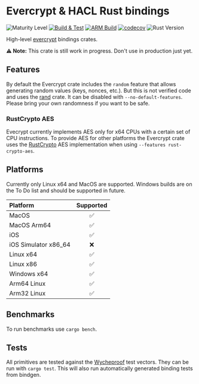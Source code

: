 # Evercrypt & HACL Rust bindings

![Maturity Level][maturity-badge]
[![Build & Test][github-actions-badge]][github-actions-link]
[![ARM Build][drone-badge]][drone-link]
[![codecov][codecov-badge]][codecov-link]
![Rust Version][rustc-image]

High-level [evercrypt](https://github.com/project-everest/hacl-star) bindings crates.

**⚠️ Note:** This crate is still work in progress.
Don't use in production just yet.

## Features

By default the Evercrypt crate includes the `random` feature that allows generating random values (keys, nonces, etc.).
But this is not verified code and uses the [rand](https://crates.io/crates/rand) crate. It can be disabled with `--no-default-features`.
Please bring your own randomness if you want to be safe.

### RustCrypto AES

Evecrypt currently implements AES only for x64 CPUs with a certain set of CPU instructions.
To provide AES for other platforms the Evercrypt crate uses the [RustCrypto](https://github.com/RustCrypto/) AES implementation when using `--features rust-crypto-aes`.

## Platforms

Currently only Linux x64 and MacOS are supported.
Windows builds are on the To Do list and should be supported in future.

| Platform             | Supported |
| :------------------- | :-------: |
| MacOS                |    ✅     |
| MacOS Arm64          |    ✅     |
| iOS                  |    ✅     |
| iOS Simulator x86_64 |    ❌     |
| Linux x64            |    ✅     |
| Linux x86            |    ✅     |
| Windows x64          |    ✅     |
| Arm64 Linux          |    ✅     |
| Arm32 Linux          |    ✅     |

## Benchmarks

To run benchmarks use `cargo bench`.

## Tests

All primitives are tested against the [Wycheproof](https://github.com/google/wycheproof) test vectors.
They can be run with `cargo test`.
This will also run automatically generated binding tests from bindgen.

[maturity-badge]: https://img.shields.io/badge/maturity-beta-orange.svg?style=for-the-badge
[github-actions-badge]: https://img.shields.io/github/workflow/status/franziskuskiefer/evercrypt-rust/Build%20&%20Test?label=build%20%26%20tests&logo=github&style=for-the-badge
[github-actions-link]: https://github.com/franziskuskiefer/evercrypt-rust/actions/workflows/evercrypt-rs.yml?query=branch%3Amain
[drone-badge]: https://img.shields.io/drone/build/franziskuskiefer/evercrypt-rust?label=ARM%20BUILD&style=for-the-badge
[drone-link]: https://cloud.drone.io/franziskuskiefer/evercrypt-rust
[codecov-badge]: https://img.shields.io/codecov/c/github/franziskuskiefer/evercrypt-rust?style=for-the-badge&token=RO2Q0YTSNY
[codecov-link]: https://codecov.io/gh/franziskuskiefer/evercrypt-rust/
[rustc-image]: https://img.shields.io/badge/rustc-1.56+-blue.svg?style=for-the-badge
